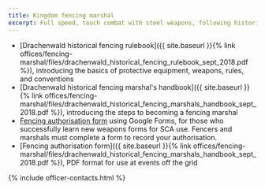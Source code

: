 ```yaml
---
title: Kingdom fencing marshal
excerpt: Full speed, touch combat with steel weapons, following historic manuals
---
```


* [Drachenwald historical fencing rulebook]({{ site.baseurl }}{% link offices/fencing-marshal/files/drachenwald_historical_fencing_rulebook_sept_2018.pdf %}), introducing the basics of protective equipment, weapons, rules, and conventions
* [Drachenwald historical fencing marshal's handbook]({{ site.baseurl }}{% link offices/fencing-marshal/files/drachenwald_historical_fencing_marshals_handbook_sept_2018.pdf %}), introducing the steps to becoming a fencing marshal
* [Fencing authorisation form](https://goo.gl/forms/CszeO06cCFkiPWto1) using Google Forms, for those who  successfully learn new weapons forms for SCA use. Fencers and marshals must complete a form to record your authorisation.
* [Fencing authorisation form]({{ site.baseurl }}{% link offices/fencing-marshal/files/drachenwald_historical_fencing_marshals_handbook_sept_2018.pdf %}), PDF format for use at events off the grid


{% include officer-contacts.html %}